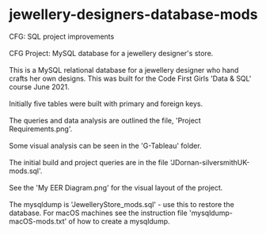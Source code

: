 # jewellery-designers-database-mods
CFG: SQL project improvements
<br><br>
CFG Project: MySQL database for a jewellery designer's store.
<br><br>
This is a MySQL relational database for a jewellery designer who hand crafts
her own designs. This was built for the Code First Girls 'Data & SQL' course June 2021.
<br><br>
Initially five tables were built with primary and foreign keys.
<br><br>
The queries and data analysis are outlined the file, 'Project Requirements.png'.
<br><br>
Some visual analysis can be seen in the 'G-Tableau' folder.
<br><br>
The initial build and project queries are in the file 'JDornan-silversmithUK-mods.sql'.
<br><br>
See the 'My EER Diagram.png' for the visual layout of the project.
<br><br>
The mysqldump is 'JewelleryStore_mods.sql' - use this to restore the database.
For macOS machines see the instruction file 'mysqldump-macOS-mods.txt' of
how to create a mysqldump.
<br><br>
